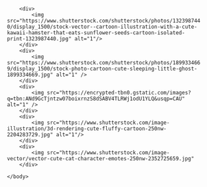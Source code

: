 <!DOCTYPE html>
<html lang="en">
    <head>
         <meta charset="UTF-8">
         <meta name="viewport" content="width=device-width, initial-scale=1.0"> 
         <title>IMAGE HOVER</title>
        <style>
            .container{
                width: 90%;padding: 20px; margin: 70px auto;
            }
        </style>
    </head>
    <body>
        <div class="container"
            
        <div>
            <img src="https://www.shutterstock.com/shutterstock/photos/1323987440/display_1500/stock-vector--cartoon-illustration-with-a-cute-kawaii-hamster-that-eats-sunflower-seeds-cartoon-isolated-print-1323987440.jpg" alt="1"/>
        </div>
        <div>
            <img src="https://www.shutterstock.com/shutterstock/photos/1899334669/display_1500/stock-photo-cartoon-cute-sleeping-little-ghost-1899334669.jpg" alt="1" />
        </div>
        <div>
            <img src="https://encrypted-tbn0.gstatic.com/images?q=tbn:ANd9GcTjntzw07boixrnzS8dSABV4TLRWj1odU1YLQ&usqp=CAU" alt="1" />
        </div>
        <div>
            <img src="https://www.shutterstock.com/image-illustration/3d-rendering-cute-fluffy-cartoon-250nw-2204283729.jpg" alt="1"/>
        </div>
        <div>
            <img src="https://www.shutterstock.com/image-vector/vector-cute-cat-character-emotes-250nw-2352725659.jpg"
        </div>

    </body>
    


</html>
